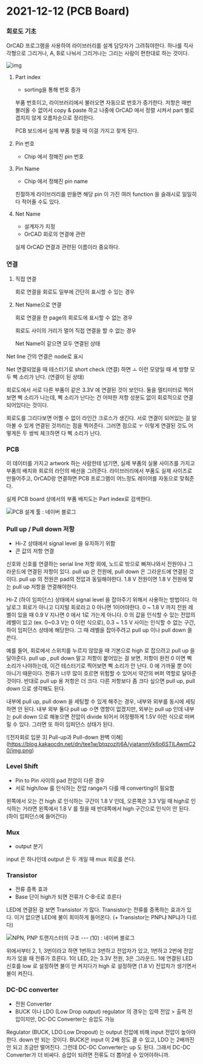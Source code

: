 # 2021-12-12 (PCB Board)

### 회로도 기초

OrCAD 프로그램을 사용하여 라이브러리를 설계 담당자가 그려줘야한다. 하나를 직사각형으로 그리거나, A, B로 나눠서 그리거나는 그리는 사람이 편한대로 하는 것이다.

![img](https://postfiles.pstatic.net/20140805_185/cubloc_1407197398184TBoag_GIF/OrCAD_Capture.gif?type=w2)



1. Part index

   - sorting을 통해 번호 증가

   부품 번호이고, 라이브러리에서 불러오면 자동으로 번호가 증가한다. 저항은 매번 불러올 수 없어서 copy & paste 하고 나중에 OrCAD 에서 정렬 시켜서 part 별로 겹치지 않게 오름차순으로 정리한다.

   PCB 보드에서 실제 부품 찾을 때 이걸 가지고 찾게 된다.

2. Pin 번호

   - Chip 에서 정해진 pin 번호

3. Pin Name

   - Chip 에서 정해진 pin name

   친절하게 라이브러리를 만들면 해당 pin 이 가진 여러 function 을 슬래시로 일일히 다 적어줄 수도 있다.

4. Net Name

   - 설계자가 지정
   - OrCAD 회로의 연결에 관련

   실제 OrCAD 연결과 관련된 이름이라 중요하다.

   

   

### 연결

1. 직접 연결

   회로 연결을 회로도 일부에 간단히 표시할 수 있는 경우

2. Net Name으로 연결

   회로 연결을 한 page의 회로도에 표시할 수 없는 경우

   회로도 사이의 거리가 멀어 직접 연결을 할 수 없는 경우

   Net Name이 같으면 모두 연결된 상태



Net line 간의 연결은 node로 표시

Net 연결되었을 때 테스터기로 short check (연결) 하면 ㅗ 이런 모양일 때 세 방향 모두 삑 소리가 난다. (연결이 된 상태) 

회로도에서 서로 다른 부품이 같은 3.3V 에 연결된 것이 보인다. 둘을 멀티미터로 찍어보면 삑 소리가 나는데, 삑 소리가 난다는 건 어떠한 저항 성분도 없이 회로적으로 연결되어있다는 것이다.



회로도를 그리다보면 어쩔 수 없이 라인간 크로스가 생긴다. 서로 연결이 되어있는 걸 알아볼 수 있게 연결된 것끼리는 점을 찍어준다. 그러면 점으로 ㅜ 이렇게 연결된 것도 어떻게든 두 쌍씩 체크하면 다 삑 소리가 난다.



### PCB

이 데이터를 가지고 artwork 하는 사람한테 넘기면, 실제 부품의 실물 사이즈를 가지고 부품의 배치와 회로의 라인의 배선을 그려준다. 라이브러리에서 부품도 실제 사이즈로 만들어주고, OrCAD랑 연결하면 PCB 프로그램이 어느정도 레이어를 자동으로 맞춰준다. 

실제 PCB board 상에서의 부품 배치도는 Part index로 검색한다.

![PCB 설계 툴 : 네이버 블로그](http://www.electroschematics.com/wp-content/uploads/2009/04/freepcb.gif)



### Pull up / Pull down 저항

- Hi-Z 상태에서 signal level 을 유지하기 위함
- 큰 값의 저항 연결

신호와 신호를 연결하는 serial line 저항 외에, 노드로 밖으로 삐져나와서 전원이나 그라운드에 연결된 저항이 있다. pull up 은 전원에, pull down 은 그라운드에 연결된 것이다. pull up 의 전원은 pad의 전압과 동일해야한다. 1.8 V 전원이면 1.8 V 전원에 맞는 pull up 저항을 연결해야한다.



Hi-Z (하이 임피던스) 상태에서 signal level 을 잡아주기 위해서 사용하는 방법이다. 아날로그 회로가 아니고 디지털 회로라고 0 아니면 1이어야한다. 0 ~ 1.8 V 까지 전원 레벨이 있을 때 0.9 V 지나면 0 에서 1로 가는게 아니다. 0 의 값을 인식할 수 있는 전압의 레벨이 있고 (ex. 0~0.3 V는 0 이런 식으로), 0.3 ~ 1.5 V 사이는 인식할 수 없는 구간, 하이 임피던스 상태에 해당한다. 그 때 레벨을 잡아주려고 pull up 이나 pull down 을 쓴다.



예를 들어, 회로에서 스위치를 누르지 않았을 때 기본으로 high 로 잡으려고 pull up 을 달아준다. pull up , pull down 말고 저항이 붙어있는 걸 보면, 저항이 완전 0 이면 삑 소리가 나야하는데, 이건 테스터기로 찍어보면 삑 소리가 안 난다. 0 에 가까울 뿐 0이 아니기 때문이다. 전류가 너무 많이 흐르면 위험할 수 있어서 약간의 버퍼 역할로 달아준 것이다. 반대로 pull up 용 저항은 더 크다. 다른 저항보다 좀 크다 싶으면 pull up, pull down 으로 생각해도 된다.



내부에 pull up, pull down 을 세팅할 수 있게 해주는 경우, 내부와 외부를 동시에 세팅하면 안 된다. 내부 외부 둘다 pull up ㅇ면 영향이 없겠지만, 외부는 pull up 인데 내부는 pull down 으로 해놓으면 전압이 divide 되어서 어정쩡하게 1.5V 이런 식으로 떠버릴 수 있다. 그러면 또 하이 임피던스 상태가 된다. 

![전자회로 입문 3] Pull-up과 Pull-down 완벽 이해](https://blog.kakaocdn.net/dn/tee1w/btqzozitj6A/yiatanmVk6o6STlLAwmC20/img.png)



### Level Shift

- Pin to Pin 사이의 pad 전압이 다른 경우
- 서로 high/low 를 인식하는 전압 range가 다를 때 converting이 필요함

왼쪽에서 오는 건 high 로 인식하는 구간이 1.8 V 인데, 오른쪽은 3.3 V일 때 high로 인식하는 거라면 왼쪽에서 1.8 V 를 줬을 때 반대쪽에서 high 구간으로 인식이 안 된다. (하이 임피던스에 들어간다)



### Mux

- output 분기

input 은 하나인데 output 은 두 개일 때 mux 회로를 쓴다.



### Transistor

- 전류 증폭 효과
- Base 단이 high가 되면 전류가 C-B-E로 흐른다

LED에 연결된 걸 보면 Transistor 가 많다. Transistor는 전류를 증폭하는 효과가 있다. 이거 없으면 LED에 불이 희미하게 들어온다. (+ Transistor는 PNP냐 NP냐가 다르다)

![NPN, PNP 트랜지스터의 구조 --- (10) : 네이버 블로그](https://mblogthumb-phinf.pstatic.net/20140624_52/paval777_1403601019028knCvy_PNG/%BB%E7%C1%F8.png?type=w2)

위에서부터 2, 1, 3번이라고 하면 1번하고 3번하고 전압차가 있고, 1번하고 2번에 전압차가 있을 때 전류가 흐른다.   1이 LED, 2는 3.3V 전원, 3은 그라운드. 1에 연결된 LED 신호를 low 로 설정하면 불이 안 켜지다가 high 로 설정하면 (1.8 V) 전압차가 생기면서 불이 켜진다.



### DC-DC converter

- 전원 Converter
- BUCK 이나 LDO (Low Drop output) regulator 의 경우는 입력 전압 > 출력 전압이지만, DC-DC Converter는 승압도 가능

Regulator (BUCK, LDO:Low Dropout) 는 output 전압에 비해 input 전압이 높아야한다. down 만 되는 것이다. BUCK은 input 이 2배 정도 클 수 있고, LDO 는 2배까진 안 되고 조금만 떨어진다. 그런데 DC-DC Converter는 up 도 된다. 그래서 DC-DC Converter가 더 비싸다. 승압이 되려면 전류도 더 뽑아낼 수 있어야하니까.







